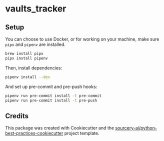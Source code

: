 # vaults_tracker

## Setup

You can choose to use Docker, or for working on your machine, make sure `pipx` and `pipenv` are installed.

```sh
brew install pipx
pipx install pipenv
```

Then, install dependencies:

```sh
pipenv install --dev
```

And set up pre-commit and pre-push hooks:

```sh
pipenv run pre-commit install -t pre-commit
pipenv run pre-commit install -t pre-push
```

## Credits

This package was created with Cookiecutter and the [sourcery-ai/python-best-practices-cookiecutter](https://github.com/sourcery-ai/python-best-practices-cookiecutter) project template.

